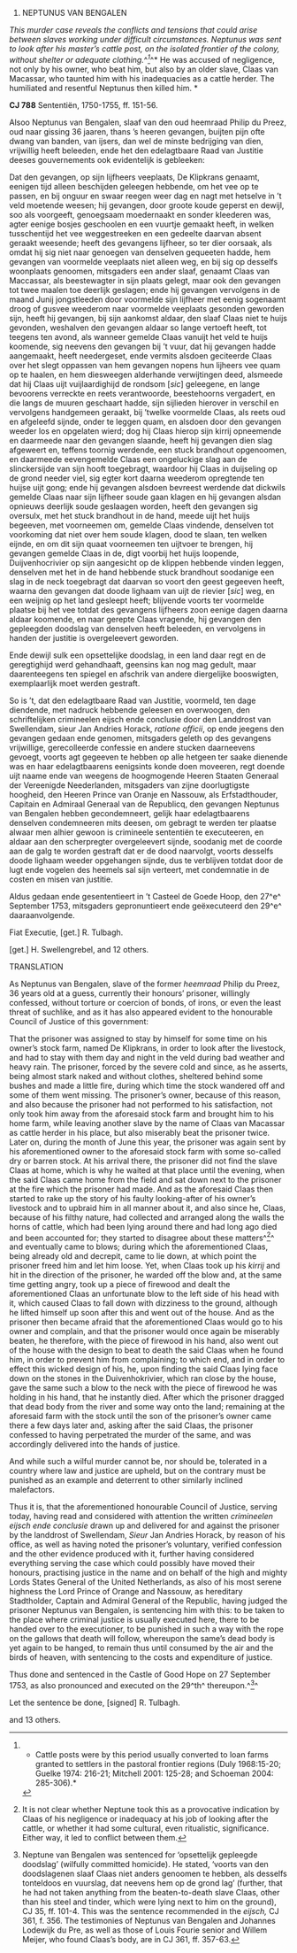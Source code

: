 1.  NEPTUNUS VAN BENGALEN

*This murder case reveals the conflicts and tensions that could arise
between slaves working under difficult circumstances. Neptunus was sent
to look after his master’s cattle post, on the isolated frontier of the
colony, without shelter or adequate clothing.*^*[^1]*^* He was accused
of negligence, not only by his owner, who beat him, but also by an older
slave, Claas van Macassar, who taunted him with his inadequacies as a
cattle herder. The humiliated and resentful Neptunus then killed him. *

**CJ 788** Sententiën, 1750-1755, ff. 151-56.

Alsoo Neptunus van Bengalen, slaaf van den oud heemraad Philip du Preez,
oud naar gissing 36 jaaren, thans ’s heeren gevangen, buijten pijn ofte
dwang van banden, van ijsers, dan wel de minste bedrijging van dien,
vrijwillig heeft beleeden, ende het den edelagtbaare Raad van Justitie
deeses gouvernements ook evidentelijk is gebleeken:

Dat den gevangen, op sijn lijfheers veeplaats, De Klipkrans genaamt,
eenigen tijd alleen beschijden geleegen hebbende, om het vee op te
passen, en bij onguur en swaar reegen weer dag en nagt met hetselve in
’t veld moetende weesen; hij gevangen, door groote koude geperst en
dewijl, soo als voorgeeft, genoegsaam moedernaakt en sonder kleederen
was, agter eenige bosjes geschoolen en een vuurtje gemaakt heeft, in
welken tusschentijd het vee weggestreeken en een gedeelte daarvan absent
geraakt weesende; heeft des gevangens lijfheer, so ter dier oorsaak, als
omdat hij sig niet naar genoegen van denselven gequeeten hadde, hem
gevangen van voormelde veeplaats niet alleen weg, en bij sig op desselfs
woonplaats genoomen, mitsgaders een ander slaaf, genaamt Claas van
Maccassar, als beestewagter in sijn plaats gelegt, maar ook den gevangen
tot twee maalen toe deerlijk geslagen; ende hij gevangen vervolgens in
de maand Junij jongstleeden door voormelde sijn lijfheer met eenig
sogenaamt droog of gusvee weederom naar voormelde veeplaats gesonden
geworden sijn, heeft hij gevangen, bij sijn aankomst aldaar, den slaaf
Claas niet te huijs gevonden, weshalven den gevangen aldaar so lange
vertoeft heeft, tot teegens ten avond, als wanneer gemelde Claas vanuijt
het veld te huijs koomende, sig neevens den gevangen bij ’t vuur, dat
hij gevangen hadde aangemaakt, heeft needergeset, ende vermits alsdoen
geciteerde Claas over het slegt oppassen van hem gevangen nopens hun
lijheers vee quam op te haalen, en hem diesweegen alderhande
verwijtingen deed, alsmeede dat hij Claas uijt vuijlaardighijd de
rondsom \[*sic*\] geleegene, en lange bevoorens verreckte en reets
verantwoorde, beestehoorns vergadert, en die langs de muuren geschaart
hadde, sijn sijlieden hierover in verschil en vervolgens handgemeen
geraakt, bij ’twelke voormelde Claas, als reets oud en afgeleefd sijnde,
onder te leggen quam, en alsdoen door den gevangen weeder los en
opgelaten wierd; dog hij Claas hierop sijn kirrij opneemende en
daarmeede naar den gevangen slaande, heeft hij gevangen dien slag
afgeweert en, teffens toornig werdende, een stuck brandhout opgenoomen,
en daarmeede eevengemelde Claas een ongeluckige slag aan de
slinckersijde van sijn hooft toegebragt, waardoor hij Claas in
duijseling op de grond needer viel, sig egter kort daarna weederom
opregtende ten huijse uijt gong; ende hij gevangen alsdoen bevreest
werdende dat dickwils gemelde Claas naar sijn lijfheer soude gaan klagen
en hij gevangen alsdan opnieuws deerlijk soude geslaagen worden, heeft
den gevangen sig oversulx, met het stuck brandhout in de hand, meede
uijt het huijs begeeven, met voorneemen om, gemelde Claas vindende,
denselven tot voorkoming dat niet over hem soude klagen, dood te slaan,
ten welken eijnde, en om dit sijn quaat voorneemen ten uijtvoer te
brengen, hij gevangen gemelde Claas in de, digt voorbij het huijs
loopende, Duijvenhocrivier op sijn aangesicht op de klippen hebbende
vinden leggen, denselven met het in de hand hebbende stuck brandhout
soodanige een slag in de neck toegebragt dat daarvan so voort den geest
gegeeven heeft, waarna den gevangen dat doode lighaam van uijt de
rievier \[*sic*\] weg, en een weijnig op het land gesleept heeft;
blijvende voorts ter voormelde plaatse bij het vee totdat des gevangens
lijfheers zoon eenige dagen daarna aldaar koomende, en naar gerepte
Claas vragende, hij gevangen den gepleegden doodslag van denselven heeft
beleeden, en vervolgens in handen der justitie is overgeleevert
geworden.

Ende dewijl sulk een opsettelijke doodslag, in een land daar regt en de
geregtighijd werd gehandhaaft, geensins kan nog mag gedult, maar
daarenteegens ten spiegel en afschrik van andere diergelijke booswigten,
exemplaarlijk moet werden gestraft.

So is ’t, dat den edelagtbaare Raad van Justitie, voormeld, ten dage
diendende, met nadruck hebbende geleesen en overwoogen, den
schriftelijken crimineelen eijsch ende conclusie door den Landdrost van
Swellendam, sieur Jan Andries Horack, *ratione officii*, op ende jeegens
den gevangen gedaan ende genomen, mitsgaders geleth op des gevangens
vrijwillige, gerecolleerde confessie en andere stucken daarneevens
gevoegt, voorts agt gegeeven te hebben op alle hetgeen ter saake
dienende was en haar edelagtbaarens eenigsints konde doen moveeren, regt
doende uijt naame ende van weegens de hoogmogende Heeren Staaten
Generaal der Vereenigde Neederlanden, mitsgaders van zijne doorlugtigste
hoogheid, den Heeren Prince van Oranje en Nassouw, als Erfstadthouder,
Capitain en Admiraal Generaal van de Republicq, den gevangen Neptunus
van Bengalen hebben gecondemneert, gelijk haar edelagtbaarens denselven
condemneeren mits deesen, om gebragt te werden ter plaatse alwaar men
alhier gewoon is crimineele sententiën te executeeren, en aldaar aan den
scherpregter overgeleevert sijnde, soodanig met de coorde aan de galg te
worden gestraft dat er de dood naarvolgt, voorts desselfs doode lighaam
weeder opgehangen sijnde, dus te verblijven totdat door de lugt ende
vogelen des heemels sal sijn verteert, met condemnatie in de costen en
misen van justitie.

Aldus gedaan ende gesententieert in ’t Casteel de Goede Hoop, den 27^e^
September 1753, mitsgaders gepronuntieert ende geëxecuteerd den 29^e^
daaraanvolgende.

Fiat Executie, \[get.\] R. Tulbagh.

\[get.\] H. Swellengrebel, and 12 others.

TRANSLATION

As Neptunus van Bengalen, slave of the former *heemraad* Philip du
Preez, 36 years old at a guess, currently their honours’ prisoner,
willingly confessed, without torture or coercion of bonds, of irons, or
even the least threat of suchlike, and as it has also appeared evident
to the honourable Council of Justice of this government:

That the prisoner was assigned to stay by himself for some time on his
owner’s stock farm, named De Klipkrans, in order to look after the
livestock, and had to stay with them day and night in the veld during
bad weather and heavy rain. The prisoner, forced by the severe cold and
since, as he asserts, being almost stark naked and without clothes,
sheltered behind some bushes and made a little fire, during which time
the stock wandered off and some of them went missing. The prisoner’s
owner, because of this reason, and also because the prisoner had not
performed to his satisfaction, not only took him away from the aforesaid
stock farm and brought him to his home farm, while leaving another slave
by the name of Claas van Macassar as cattle herder in his place, but
also miserably beat the prisoner twice. Later on, during the month of
June this year, the prisoner was again sent by his aforementioned owner
to the aforesaid stock farm with some so-called dry or barren stock. At
his arrival there, the prisoner did not find the slave Claas at home,
which is why he waited at that place until the evening, when the said
Claas came home from the field and sat down next to the prisoner at the
fire which the prisoner had made. And as the aforesaid Claas then
started to rake up the story of his faulty looking-after of his owner’s
livestock and to upbraid him in all manner about it, and also since he,
Claas, because of his filthy nature, had collected and arranged along
the walls the horns of cattle, which had been lying around there and had
long ago died and been accounted for; they started to disagree about
these matters^[^2]^ and eventually came to blows; during which the
aforementioned Claas, being already old and decrepit, came to lie down,
at which point the prisoner freed him and let him loose. Yet, when Claas
took up his *kirrij* and hit in the direction of the prisoner, he warded
off the blow and, at the same time getting angry, took up a piece of
firewood and dealt the aforementioned Claas an unfortunate blow to the
left side of his head with it, which caused Claas to fall down with
dizziness to the ground, although he lifted himself up soon after this
and went out of the house. And as the prisoner then became afraid that
the aforementioned Claas would go to his owner and complain, and that
the prisoner would once again be miserably beaten, he therefore, with
the piece of firewood in his hand, also went out of the house with the
design to beat to death the said Claas when he found him, in order to
prevent him from complaining; to which end, and in order to effect this
wicked design of his, he, upon finding the said Claas lying face down on
the stones in the Duivenhokrivier, which ran close by the house, gave
the same such a blow to the neck with the piece of firewood he was
holding in his hand, that he instantly died. After which the prisoner
dragged that dead body from the river and some way onto the land;
remaining at the aforesaid farm with the stock until the son of the
prisoner’s owner came there a few days later and, asking after the said
Claas, the prisoner confessed to having perpetrated the murder of the
same, and was accordingly delivered into the hands of justice.

And while such a wilful murder cannot be, nor should be, tolerated in a
country where law and justice are upheld, but on the contrary must be
punished as an example and deterrent to other similarly inclined
malefactors.

Thus it is, that the aforementioned honourable Council of Justice,
serving today, having read and considered with attention the written
*crimineelen eijsch ende conclusie* drawn up and delivered for and
against the prisoner by the landdrost of Swellendam, *Sieur* Jan Andries
Horack, by reason of his office, as well as having noted the prisoner’s
voluntary, verified confession and the other evidence produced with it,
further having considered everything serving the case which could
possibly have moved their honours, practising justice in the name and on
behalf of the high and mighty Lords States General of the United
Netherlands, as also of his most serene highness the Lord Prince of
Orange and Nassouw, as hereditary Stadtholder, Captain and Admiral
General of the Republic, having judged the prisoner Neptunus van
Bengalen, is sentencing him with this: to be taken to the place where
criminal justice is usually executed here, there to be handed over to
the executioner, to be punished in such a way with the rope on the
gallows that death will follow, whereupon the same’s dead body is yet
again to be hanged, to remain thus until consumed by the air and the
birds of heaven, with sentencing to the costs and expenditure of
justice.

Thus done and sentenced in the Castle of Good Hope on 27 September 1753,
as also pronounced and executed on the 29^th^ thereupon.^[^3]^

Let the sentence be done, \[signed\] R. Tulbagh.

and 13 others.

[^1]: * Cattle posts were by this period usually converted to loan farms
    granted to settlers in the pastoral frontier regions (Duly
    1968:15-20; Guelke 1974: 216-21; Mitchell 2001: 125-28; and Schoeman
    2004: 285-306).*

[^2]:  It is not clear whether Neptune took this as a provocative
    indication by Claas of his negligence or inadequacy at his job of
    looking after the cattle, or whether it had some cultural, even
    ritualistic, significance. Either way, it led to conflict between
    them.

[^3]:  Neptune van Bengalen was sentenced for ‘opsettelijk gepleegde
    doodslag’ (wilfully committed homicide). He stated, ‘voorts van den
    doodslagenen slaaf Claas niet anders genoomen te hebben, als
    desselfs tonteldoos en vuurslag, dat neevens hem op de grond lag’
    (further, that he had not taken anything from the beaten-to-death
    slave Claas, other than his steel and tinder, which were lying next
    to him on the ground), CJ 35, ff. 101-4. This was the sentence
    recommended in the *eijsch,* CJ 361, f. 356. The testimonies of
    Neptunus van Bengalen and Johannes Lodewijk du Pre, as well as those
    of Louis Fourie senior and Willem Meijer, who found Claas’s body,
    are in CJ 361, ff. 357-63.
